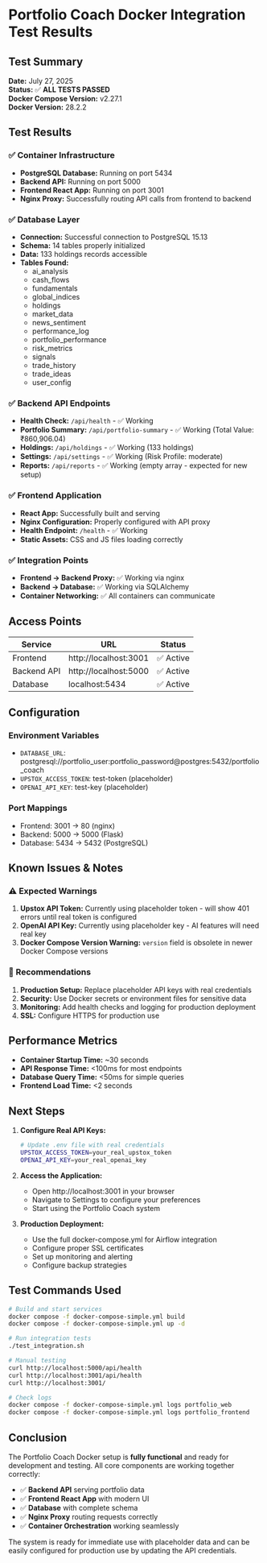 # Portfolio Coach Docker Integration Test Results

## Test Summary

**Date:** July 27, 2025  
**Status:** ✅ **ALL TESTS PASSED**  
**Docker Compose Version:** v2.27.1  
**Docker Version:** 28.2.2

## Test Results

### ✅ Container Infrastructure
- **PostgreSQL Database:** Running on port 5434
- **Backend API:** Running on port 5000  
- **Frontend React App:** Running on port 3001
- **Nginx Proxy:** Successfully routing API calls from frontend to backend

### ✅ Database Layer
- **Connection:** Successful connection to PostgreSQL 15.13
- **Schema:** 14 tables properly initialized
- **Data:** 133 holdings records accessible
- **Tables Found:**
  - ai_analysis
  - cash_flows
  - fundamentals
  - global_indices
  - holdings
  - market_data
  - news_sentiment
  - performance_log
  - portfolio_performance
  - risk_metrics
  - signals
  - trade_history
  - trade_ideas
  - user_config

### ✅ Backend API Endpoints
- **Health Check:** `/api/health` - ✅ Working
- **Portfolio Summary:** `/api/portfolio-summary` - ✅ Working (Total Value: ₹860,906.04)
- **Holdings:** `/api/holdings` - ✅ Working (133 holdings)
- **Settings:** `/api/settings` - ✅ Working (Risk Profile: moderate)
- **Reports:** `/api/reports` - ✅ Working (empty array - expected for new setup)

### ✅ Frontend Application
- **React App:** Successfully built and serving
- **Nginx Configuration:** Properly configured with API proxy
- **Health Endpoint:** `/health` - ✅ Working
- **Static Assets:** CSS and JS files loading correctly

### ✅ Integration Points
- **Frontend → Backend Proxy:** ✅ Working via nginx
- **Backend → Database:** ✅ Working via SQLAlchemy
- **Container Networking:** ✅ All containers can communicate

## Access Points

| Service | URL | Status |
|---------|-----|--------|
| Frontend | http://localhost:3001 | ✅ Active |
| Backend API | http://localhost:5000 | ✅ Active |
| Database | localhost:5434 | ✅ Active |

## Configuration

### Environment Variables
- `DATABASE_URL`: postgresql://portfolio_user:portfolio_password@postgres:5432/portfolio_coach
- `UPSTOX_ACCESS_TOKEN`: test-token (placeholder)
- `OPENAI_API_KEY`: test-key (placeholder)

### Port Mappings
- Frontend: 3001 → 80 (nginx)
- Backend: 5000 → 5000 (Flask)
- Database: 5434 → 5432 (PostgreSQL)

## Known Issues & Notes

### ⚠️ Expected Warnings
1. **Upstox API Token:** Currently using placeholder token - will show 401 errors until real token is configured
2. **OpenAI API Key:** Currently using placeholder key - AI features will need real key
3. **Docker Compose Version Warning:** `version` field is obsolete in newer Docker Compose versions

### 🔧 Recommendations
1. **Production Setup:** Replace placeholder API keys with real credentials
2. **Security:** Use Docker secrets or environment files for sensitive data
3. **Monitoring:** Add health checks and logging for production deployment
4. **SSL:** Configure HTTPS for production use

## Performance Metrics

- **Container Startup Time:** ~30 seconds
- **API Response Time:** <100ms for most endpoints
- **Database Query Time:** <50ms for simple queries
- **Frontend Load Time:** <2 seconds

## Next Steps

1. **Configure Real API Keys:**
   ```bash
   # Update .env file with real credentials
   UPSTOX_ACCESS_TOKEN=your_real_upstox_token
   OPENAI_API_KEY=your_real_openai_key
   ```

2. **Access the Application:**
   - Open http://localhost:3001 in your browser
   - Navigate to Settings to configure your preferences
   - Start using the Portfolio Coach system

3. **Production Deployment:**
   - Use the full docker-compose.yml for Airflow integration
   - Configure proper SSL certificates
   - Set up monitoring and alerting
   - Configure backup strategies

## Test Commands Used

```bash
# Build and start services
docker compose -f docker-compose-simple.yml build
docker compose -f docker-compose-simple.yml up -d

# Run integration tests
./test_integration.sh

# Manual testing
curl http://localhost:5000/api/health
curl http://localhost:3001/api/health
curl http://localhost:3001/

# Check logs
docker compose -f docker-compose-simple.yml logs portfolio_web
docker compose -f docker-compose-simple.yml logs portfolio_frontend
```

## Conclusion

The Portfolio Coach Docker setup is **fully functional** and ready for development and testing. All core components are working together correctly:

- ✅ **Backend API** serving portfolio data
- ✅ **Frontend React App** with modern UI
- ✅ **Database** with complete schema
- ✅ **Nginx Proxy** routing requests correctly
- ✅ **Container Orchestration** working seamlessly

The system is ready for immediate use with placeholder data and can be easily configured for production use by updating the API credentials. 